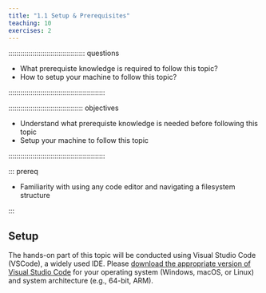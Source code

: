 ```yaml
---
title: "1.1 Setup & Prerequisites"
teaching: 10
exercises: 2
---
```


:::::::::::::::::::::::::::::::::::::: questions 

- What prerequiste knowledge is required to follow this topic?
- How to setup your machine to follow this topic?

::::::::::::::::::::::::::::::::::::::::::::::::

::::::::::::::::::::::::::::::::::::: objectives

- Understand what prerequiste knowledge is needed before following this topic
- Setup your machine to follow this topic

::::::::::::::::::::::::::::::::::::::::::::::::

::: prereq

- Familiarity with using any code editor and navigating a filesystem structure

:::

## Setup

The hands-on part of this topic will be conducted using Visual Studio Code (VSCode), a widely used IDE.
Please [download the appropriate version of Visual Studio Code](https://code.visualstudio.com) for your operating system (Windows, macOS, or Linux) and system architecture (e.g., 64-bit, ARM).


